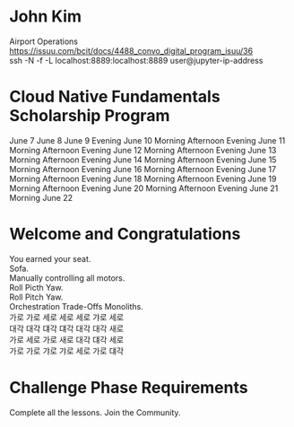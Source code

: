 # John Kim

Airport Operations <br />
https://issuu.com/bcit/docs/4488_convo_digital_program_isuu/36 <br />
ssh -N -f -L localhost:8889:localhost:8889 user@jupyter-ip-address 

# Cloud Native Fundamentals Scholarship Program

June 7
June 8
June 9                                  Evening
June 10         Morning    Afternoon    Evening
June 11         Morning    Afternoon    Evening
June 12         Morning    Afternoon    Evening
June 13         Morning    Afternoon    Evening
June 14         Morning    Afternoon    Evening
June 15         Morning    Afternoon    Evening
June 16         Morning    Afternoon    Evening
June 17         Morning    Afternoon    Evening
June 18         Morning    Afternoon    Evening
June 19         Morning    Afternoon    Evening
June 20         Morning    Afternoon    Evening
June 21         Morning
June 22

# Welcome and Congratulations

You earned your seat. <br />
Sofa. <br />
Manually controlling all motors. <br />
Roll Picth Yaw. <br />
Roll Pitch Yaw. <br />
Orchestration Trade-Offs Monoliths. <br />
가로 가로 세로 세로 세로 갸로 세로 <br />
대각 대각 댸각 댸각 대각 대각 새로 <br />
가로 세로 가로 새로 대각 댸각 세로 <br />
가로 가로 갸로 갸로 세로 가로 댸각 <br />

# Challenge Phase Requirements

Complete all the lessons.
Join the Community.
